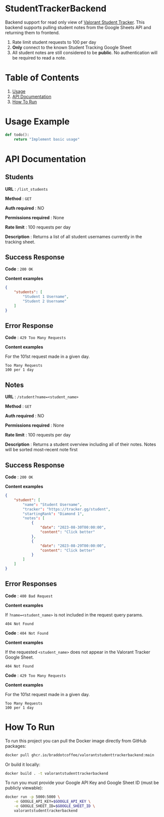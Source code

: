 # StudentTrackerBackend

Backend support for read only view of [Valorant Student Tracker](https://github.com/braddotcoffee/ValorantStudentTracker). This backend
supports pulling student notes from the Google Sheets API and returning them to frontend.

1. Rate limit student requests to 100 per day
2. **Only** connect to the known Student Tracking Google Sheet
3. All student notes are still considered to be **public**. No authentication will be required to read a note.

# Table of Contents

1. [Usage](#usage-example)
2. [API Documentation](#api-documentation)
3. [How To Run](#how-to-run)

# Usage Example

```python
def todo():
    return "Implement basic usage"
```

# API Documentation

## Students

**URL** : `/list_students`

**Method** : `GET`

**Auth required** : NO

**Permissions required** : None

**Rate limit** : 100 requests per day

**Description** : Returns a list of all student usernames currently in the tracking sheet.

## Success Response

**Code** : `200 OK`

**Content examples**

```json
{
    "students": [
        "Student 1 Username",
        "Student 2 Username"
    ]
}
```

## Error Response

**Code** : `429 Too Many Requests`

**Content examples**

For the 101st request made in a given day.

```
Too Many Requests
100 per 1 day
```

## Notes

**URL** : `/student?name=<student_name>`

**Method** : `GET`

**Auth required** : NO

**Permissions required** : None

**Rate limit** : 100 requests per day

**Description** : Returns a student overview including all of their notes. Notes will be sorted most-recent note first

## Success Response

**Code** : `200 OK`

**Content examples**

```json
{
    "student": [
        "name": "Student Username",
        "tracker": "https://tracker.gg/student",
        "startingRank": "Diamond 1",
        "notes": [
            {
                "date": "2023-08-30T00:00:00",
                "content": "Click better"
            },
            {
                "date": "2023-08-29T00:00:00",
                "content": "Click better"
            }
        ]
    ]
}
```

## Error Responses

**Code** : `400 Bad Request`

**Content examples**

If `?name=<student_name>` is not included in the request query params.

```
404 Not Found
```

**Code** : `404 Not Found`

**Content examples**

If the requested `<student_name>` does not appear in the Valorant Tracker Google Sheet.

```
404 Not Found
```

**Code** : `429 Too Many Requests`

**Content examples**

For the 101st request made in a given day.

```
Too Many Requests
100 per 1 day
```

# How To Run

To run this project you can pull the Docker image directly from GitHub packages:

```bash
docker pull ghcr.io/braddotcoffee/valorantstudenttrackerbackend:main
```

Or build it locally:
```bash
docker build . -t valorantstudenttrackerbackend
```

To run you must provide your Google API Key and Google Sheet ID (must be publicly viewable):
```bash
docker run -p 5000:5000 \
    -e GOOGLE_API_KEY=$GOOGLE_API_KEY \
    -e GOOGLE_SHEET_ID=$GOOGLE_SHEET_ID \
    valorantstudenttrackerbackend
```